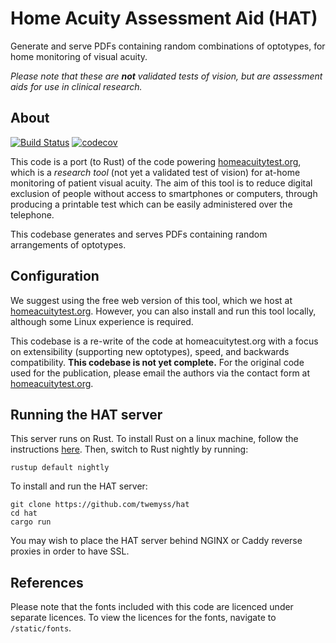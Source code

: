 # Home Acuity Assessment Aid (HAT) 

Generate and serve PDFs containing random combinations of optotypes, for home monitoring of visual acuity.

_Please note that these are **not** validated tests of vision, but are assessment aids for use in clinical research._

## About

[![Build Status](https://travis-ci.org/twemyss/hat.svg?branch=master)](https://travis-ci.org/twemyss/hat) [![codecov](https://codecov.io/gh/twemyss/hat/branch/master/graph/badge.svg)](https://codecov.io/gh/twemyss/hat)

This code is a port (to Rust) of the code powering [homeacuitytest.org](https://homeacuitytest.org), which is a _research tool_ (not yet a validated test of vision) for at-home monitoring of patient visual acuity. The aim of this tool is to reduce digital exclusion of people without access to smartphones or computers, through producing a printable test which can be easily administered over the telephone.

This codebase generates and serves PDFs containing random arrangements of optotypes.

## Configuration

We suggest using the free web version of this tool, which we host at [homeacuitytest.org](https://homeacuitytest.org). However, you can also install and run this tool locally, although some Linux experience is required.

This codebase is a re-write of the code at homeacuitytest.org with a focus on extensibility (supporting new optotypes), speed, and backwards compatibility. **This codebase is not yet complete.** For the original code used for the publication, please email the authors via the contact form at [homeacuitytest.org](https://homeacuitytest.org).

## Running the HAT server

This server runs on Rust. To install Rust on a linux machine, follow the instructions [here](https://www.rust-lang.org/tools/install). Then, switch to Rust nightly by running:

```
rustup default nightly
```

To install and run the HAT server:

```
git clone https://github.com/twemyss/hat
cd hat
cargo run
```

You may wish to place the HAT server behind NGINX or Caddy reverse proxies in order to have SSL.

## References

Please note that the fonts included with this code are licenced under separate licences. To view the licences for the fonts, navigate to `/static/fonts`.
